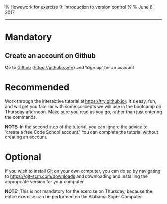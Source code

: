 % Howework for exercise 9: Introduction to version control
%
% June 8, 2017

---


# Mandatory 

## Create an account on Github

Go to [Github](https://github.com/)
(<https://github.com/>)
and 'Sign up' for an account


# Recommended

Work through the interactive tutorial at <https://try.github.io/>.  It's easy,
fun, and will get you familiar with some concepts we will use in the bootcamp
on Thursday afternoon. Make sure you read as you go, rather than just entering
the commands.

**NOTE:** In the second step of the tutorial, you can ignore the advice to
'create a free Code School account.' You can complete the tutorial without
creating an account.


# Optional

If you wish to install 
[Git](https://git-scm.com/)
on your own computer, you can do so by navigating to
<https://git-scm.com/downloads> and downloading and installing the appropriate
version for your computer.

**NOTE:** This is not mandatory for the exercise on Thursday, because the
entire exercise can be performed on the Alabama Super Computer.

